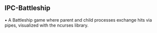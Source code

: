 ## IPC-Battleship
• A Battleship game where parent and child processes exchange hits via pipes, visualized with the ncurses library.

